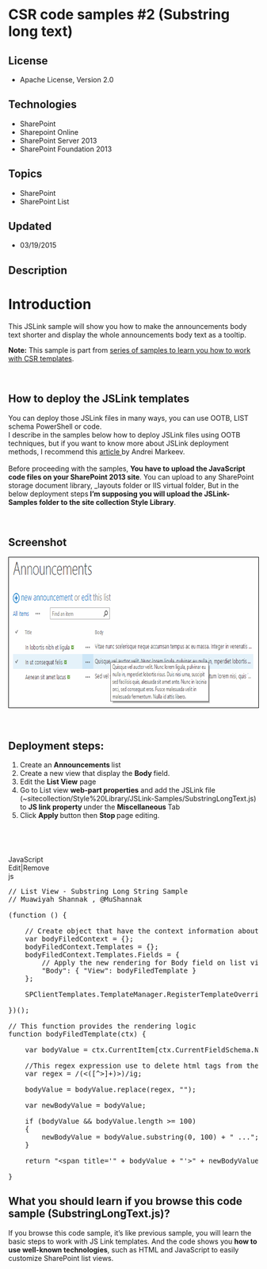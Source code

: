 # CSR code samples #2 (Substring long text)
## License
- Apache License, Version 2.0
## Technologies
- SharePoint
- Sharepoint Online
- SharePoint Server 2013
- SharePoint Foundation 2013
## Topics
- SharePoint
- SharePoint List
## Updated
- 03/19/2015
## Description

<h1>Introduction</h1>
<p><span>This JSLink sample will show you&nbsp;</span><span>how to make the announcements body text shorter and display the whole announcements body text as a tooltip.</span></p>
<p><strong>Note:</strong>&nbsp;This sample is part from&nbsp;<a href="http://code.msdn.microsoft.com/office/Client-side-rendering-JS-2ed3538a">series of samples to learn you how to work with CSR templates</a>.</p>
<p><span><br>
</span></p>
<h2>How to deploy the JSLink templates</h2>
<p>You can deploy those JSLink files in many ways, you can use OOTB, LIST schema PowerShell or code.&nbsp;&nbsp;<br>
I describe in the samples&nbsp;below how to deploy JSLink files using OOTB techniques, but if you want to know more about JSLink deployment methods, I recommend this&nbsp;<a class="title" title="SharePoint 2013 Client Side Rendering: List Views" href="http://www.codeproject.com/Articles/620110/SharePoint-Client-Side-Rendering-List-Views" target="_blank">article&nbsp;</a>by
 Andrei Markeev.&nbsp;<br>
<br>
Before proceeding&nbsp;with the samples,&nbsp;<strong>You have to upload the JavaScript code files on your SharePoint 2013 site</strong>. You can upload to any SharePoint storage document library, _layouts folder or IIS virtual folder, But in the below deployment
 steps<strong>&nbsp;I&rsquo;m supposing you will upload the JSLink-Samples folder to the site collection Style Library</strong>.</p>
<p>&nbsp;</p>
<h2><span>Screenshot</span></h2>
<p><img id="109733" src="109733-sharepoint%20list%20view%20-%20substring%20long%20string%20csr.png" alt="Client Side Rendering - tooltip" width="774" height="303" style="border:1px solid black"></p>
<p>&nbsp;</p>
<h2><span>Deployment steps:<br>
</span></h2>
<ol>
<li>Create an&nbsp;<strong>Announcements&nbsp;</strong>list </li><li>Create a new view that display the&nbsp;<strong>Body&nbsp;</strong>field. </li><li>Edit the&nbsp;<strong>List View</strong>&nbsp;page </li><li>Go to List view&nbsp;<strong>web-part properties</strong>&nbsp;and add the JSLink file (~sitecollection/Style%20Library/JSLink-Samples/SubstringLongText.js) to&nbsp;<strong>JS link property&nbsp;</strong>under the&nbsp;<strong>Miscellaneous&nbsp;</strong>Tab
</li><li>Click&nbsp;<strong>Apply&nbsp;</strong>button then&nbsp;<strong>Stop&nbsp;</strong>page editing.
</li></ol>
<h2><span><br>
</span></h2>
<div class="scriptcode">
<div class="pluginEditHolder" pluginCommand="mceScriptCode">
<div class="title"><span>JavaScript</span></div>
<div class="pluginLinkHolder"><span class="pluginEditHolderLink">Edit</span>|<span class="pluginRemoveHolderLink">Remove</span></div>
<span class="hidden">js</span>

<div class="preview">
<pre class="csharp"><span class="cs__com">//&nbsp;List&nbsp;View&nbsp;-&nbsp;Substring&nbsp;Long&nbsp;String&nbsp;Sample</span>&nbsp;
<span class="cs__com">//&nbsp;Muawiyah&nbsp;Shannak&nbsp;,&nbsp;@MuShannak</span>&nbsp;
&nbsp;
(function&nbsp;()&nbsp;{&nbsp;
&nbsp;
&nbsp;&nbsp;&nbsp;&nbsp;<span class="cs__com">//&nbsp;Create&nbsp;object&nbsp;that&nbsp;have&nbsp;the&nbsp;context&nbsp;information&nbsp;about&nbsp;the&nbsp;field&nbsp;that&nbsp;we&nbsp;want&nbsp;to&nbsp;change&nbsp;it's&nbsp;output&nbsp;render&nbsp;</span>&nbsp;
&nbsp;&nbsp;&nbsp;&nbsp;var&nbsp;bodyFiledContext&nbsp;=&nbsp;{};&nbsp;
&nbsp;&nbsp;&nbsp;&nbsp;bodyFiledContext.Templates&nbsp;=&nbsp;{};&nbsp;
&nbsp;&nbsp;&nbsp;&nbsp;bodyFiledContext.Templates.Fields&nbsp;=&nbsp;{&nbsp;
&nbsp;&nbsp;&nbsp;&nbsp;&nbsp;&nbsp;&nbsp;&nbsp;<span class="cs__com">//&nbsp;Apply&nbsp;the&nbsp;new&nbsp;rendering&nbsp;for&nbsp;Body&nbsp;field&nbsp;on&nbsp;list&nbsp;view</span>&nbsp;
&nbsp;&nbsp;&nbsp;&nbsp;&nbsp;&nbsp;&nbsp;&nbsp;<span class="cs__string">&quot;Body&quot;</span>:&nbsp;{&nbsp;<span class="cs__string">&quot;View&quot;</span>:&nbsp;bodyFiledTemplate&nbsp;}&nbsp;
&nbsp;&nbsp;&nbsp;&nbsp;};&nbsp;
&nbsp;
&nbsp;&nbsp;&nbsp;&nbsp;SPClientTemplates.TemplateManager.RegisterTemplateOverrides(bodyFiledContext);&nbsp;
&nbsp;
})();&nbsp;
&nbsp;
<span class="cs__com">//&nbsp;This&nbsp;function&nbsp;provides&nbsp;the&nbsp;rendering&nbsp;logic</span>&nbsp;
function&nbsp;bodyFiledTemplate(ctx)&nbsp;{&nbsp;
&nbsp;
&nbsp;&nbsp;&nbsp;&nbsp;var&nbsp;bodyValue&nbsp;=&nbsp;ctx.CurrentItem[ctx.CurrentFieldSchema.Name];&nbsp;
&nbsp;
&nbsp;&nbsp;&nbsp;&nbsp;<span class="cs__com">//This&nbsp;regex&nbsp;expression&nbsp;use&nbsp;to&nbsp;delete&nbsp;html&nbsp;tags&nbsp;from&nbsp;the&nbsp;Body&nbsp;field</span>&nbsp;
&nbsp;&nbsp;&nbsp;&nbsp;var&nbsp;regex&nbsp;=&nbsp;/(&lt;([^&gt;]&#43;)&gt;)/ig;&nbsp;
&nbsp;
&nbsp;&nbsp;&nbsp;&nbsp;bodyValue&nbsp;=&nbsp;bodyValue.replace(regex,&nbsp;<span class="cs__string">&quot;&quot;</span>);&nbsp;
&nbsp;
&nbsp;&nbsp;&nbsp;&nbsp;var&nbsp;newBodyValue&nbsp;=&nbsp;bodyValue;&nbsp;
&nbsp;
&nbsp;&nbsp;&nbsp;&nbsp;<span class="cs__keyword">if</span>&nbsp;(bodyValue&nbsp;&amp;&amp;&nbsp;bodyValue.length&nbsp;&gt;=&nbsp;<span class="cs__number">100</span>)&nbsp;
&nbsp;&nbsp;&nbsp;&nbsp;{&nbsp;
&nbsp;&nbsp;&nbsp;&nbsp;&nbsp;&nbsp;&nbsp;&nbsp;newBodyValue&nbsp;=&nbsp;bodyValue.substring(<span class="cs__number">0</span>,&nbsp;<span class="cs__number">100</span>)&nbsp;&#43;&nbsp;<span class="cs__string">&quot;&nbsp;...&quot;</span>;&nbsp;
&nbsp;&nbsp;&nbsp;&nbsp;}&nbsp;
&nbsp;
&nbsp;&nbsp;&nbsp;&nbsp;<span class="cs__keyword">return</span>&nbsp;<span class="cs__string">&quot;&lt;span&nbsp;title='&quot;</span>&nbsp;&#43;&nbsp;bodyValue&nbsp;&#43;&nbsp;<span class="cs__string">&quot;'&gt;&quot;</span>&nbsp;&#43;&nbsp;newBodyValue&nbsp;&#43;&nbsp;<span class="cs__string">&quot;&lt;/span&gt;&quot;</span>;&nbsp;
&nbsp;&nbsp;&nbsp;&nbsp;&nbsp;&nbsp;&nbsp;&nbsp;
}&nbsp;
</pre>
</div>
</div>
</div>
<h2>What you should learn if you browse this code sample (SubstringLongText.js)?</h2>
<p>If you browse this code sample, it&rsquo;s like previous sample, you will learn the basic steps to work with JS Link templates. And the code shows you&nbsp;<strong>how to use well-known technologies</strong>, such as HTML and JavaScript&nbsp;to easily customize
 SharePoint list views.</p>
